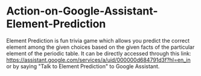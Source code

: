 # Action-on-Google-Assistant-Element-Prediction
Element Prediction is fun trivia game which allows you predict the correct element among the given choices based on the given facts of the particular element of the periodic table.
It can be directly accessed through this link: https://assistant.google.com/services/a/uid/000000d684791d3f?hl=en_in or by saying "Talk to Element Prediction" to Google Assistant.
